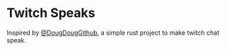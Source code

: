 # Twitch Speaks
Inspired by [@DougDougGithub](https://github.com/DougDougGithub), a simple rust project to make twitch chat speak.
